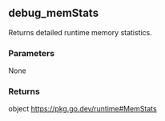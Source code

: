 ## debug_memStats
Returns detailed runtime memory statistics.

### Parameters
None

### Returns
object
https://pkg.go.dev/runtime#MemStats